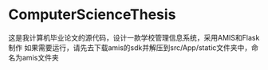 # ComputerScienceThesis

这是我计算机毕业论文的源代码，设计一款学校管理信息系统，采用AMIS和Flask制作
如果需要运行，请先去下载amis的sdk并解压到src/App/static文件夹中，命名为amis文件夹
